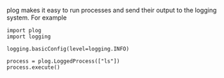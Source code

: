 plog makes it easy to run processes and send their output to the logging
system. For example

    import plog
    import logging

    logging.basicConfig(level=logging.INFO)

    process = plog.LoggedProcess(["ls"])
    process.execute()

